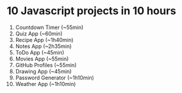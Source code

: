 # 10 Javascript projects in 10 hours
1. Countdown Timer (~55min)
2. Quiz App (~60min)
3. Recipe App (~1h40min)
4. Notes App (~2h35min)
5. ToDo App (~45min)
6. Movies App (~55min)
7. GitHub Profiles (~55min)
8. Drawing App (~45min)
9. Password Generator (~1h10min)
10. Weather App (~1h10min)
